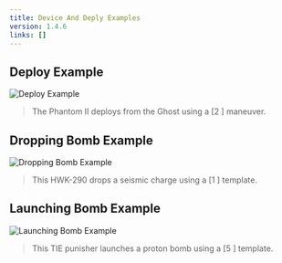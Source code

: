 ```yaml
---
title: Device And Deply Examples
version: 1.4.6
links: []
---
```


## Deploy Example

![Deploy Example](Deploy_Example.webp)

> The Phantom II deploys from the Ghost using a [2 <LeftBank />] maneuver.

## Dropping Bomb Example

![Dropping Bomb Example](Dropping_Bomb_Example.webp)

> This HWK-290 drops a seismic charge using a [1 <Straight />] template.

## Launching Bomb Example

![Launching Bomb Example](Launching_Bomb_Example.webp)

> This TIE punisher launches a proton bomb using a [5 <Straight />] template.